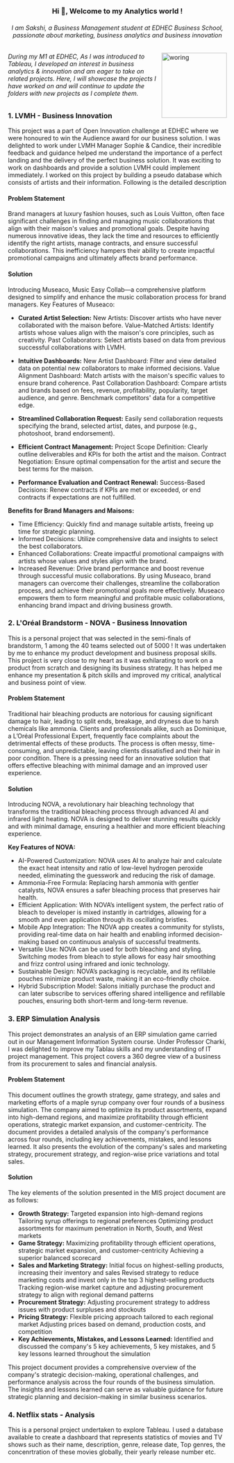 <h3 align="center">Hi 👋, Welcome to my Analytics world !</h3>

<h6 align="center">I am Sakshi, a Business Management student at EDHEC Business School, passionate about marketing, business analytics and business innovation</h6>

<img align="right" alt="woring" width="150" src="https://i.pinimg.com/originals/e7/26/c7/e726c74ac081eed50feee1433d12c998.gif">

<h6 align="Left">During my M1 at EDHEC, As I was introduced to Tableau, I developed an interest in business analytics & innovation and am eager to take on related projects. Here, I will showcase the projects I have worked on and will continue to update the folders with new projects as I complete them.</h6>

<h3 align="Left">1. LVMH - Business Innovation</h3>
This project was a part of Open Innovation challenge at EDHEC where we were honoured to win the Audience award for our business solution. I was delighted to work under LVMH Manager Sophie & Candice, their incredible feedback and guidance helped me understand the importance of a perfect landing and the delivery of the perfect business solution. It was exciting to work on dashboards and provide a solution LVMH could implement immediately. I worked on this project by building a pseudo database which consists of artists and their information. Following is the detailed description

<h4 align="Left">Problem Statement</h4>
Brand managers at luxury fashion houses, such as Louis Vuitton, often face significant challenges in finding and managing music collaborations that align with their maison's values and promotional goals. Despite having numerous innovative ideas, they lack the time and resources to efficiently identify the right artists, manage contracts, and ensure successful collaborations. This inefficiency hampers their ability to create impactful promotional campaigns and ultimately affects brand performance.

<h4 align="Left">Solution</h4>
Introducing Museaco, Music Easy Collab—a comprehensive platform designed to simplify and enhance the music collaboration process for brand managers.
Key Features of Museaco:

- <b>Curated Artist Selection:</b>
New Artists: Discover artists who have never collaborated with the maison before.
Value-Matched Artists: Identify artists whose values align with the maison's core principles, such as creativity.
Past Collaborators: Select artists based on data from previous successful collaborations with LVMH.

- <b>Intuitive Dashboards:</b>
New Artist Dashboard: Filter and view detailed data on potential new collaborators to make informed decisions.
Value Alignment Dashboard: Match artists with the maison's specific values to ensure brand coherence.
Past Collaboration Dashboard: Compare artists and brands based on fees, revenue, profitability, popularity, target audience, and genre. Benchmark competitors' data for a competitive edge.

- <b>Streamlined Collaboration Request:</b>
Easily send collaboration requests specifying the brand, selected artist, dates, and purpose (e.g., photoshoot, brand endorsement).

- <b>Efficient Contract Management:</b>
Project Scope Definition: Clearly outline deliverables and KPIs for both the artist and the maison.
Contract Negotiation: Ensure optimal compensation for the artist and secure the best terms for the maison.

- <b>Performance Evaluation and Contract Renewal:</b>
Success-Based Decisions: Renew contracts if KPIs are met or exceeded, or end contracts if expectations are not fulfilled.

<b>Benefits for Brand Managers and Maisons:</b>
- Time Efficiency: Quickly find and manage suitable artists, freeing up time for strategic planning.
- Informed Decisions: Utilize comprehensive data and insights to select the best collaborators.
- Enhanced Collaborations: Create impactful promotional campaigns with artists whose values and styles align with the brand.
- Increased Revenue: Drive brand performance and boost revenue through successful music collaborations.
By using Museaco, brand managers can overcome their challenges, streamline the collaboration process, and achieve their promotional goals more effectively. Museaco empowers them to form meaningful and profitable music collaborations, enhancing brand impact and driving business growth.

<h3 align="Left">2. L'Oréal Brandstorm - NOVA - Business Innovation</h3>
This is a personal project that was selected in the semi-finals of brandstorm, 1 among the 40 teams selected out of 5000 ! It was undertaken by me to enhance my product development and business proposal skills. This project is very close to my heart as it was exhilarating to work on a product from scratch and designing its business strategy. It has helped me enhance my presentation & pitch skills and improved my critical, analytical and business point of view. 

<h4 align="Left">Problem Statement</h4>
Traditional hair bleaching products are notorious for causing significant damage to hair, leading to split ends, breakage, and dryness due to harsh chemicals like ammonia. Clients and professionals alike, such as Dominique, a L’Oréal Professional Expert, frequently face complaints about the detrimental effects of these products. The process is often messy, time-consuming, and unpredictable, leaving clients dissatisfied and their hair in poor condition. There is a pressing need for an innovative solution that offers effective bleaching with minimal damage and an improved user experience.


<h4 align="Left">Solution</h4>
Introducing NOVA, a revolutionary hair bleaching technology that transforms the traditional bleaching process through advanced AI and infrared light heating. NOVA is designed to deliver stunning results quickly and with minimal damage, ensuring a healthier and more efficient bleaching experience.

<b>Key Features of NOVA:</b>
- AI-Powered Customization: NOVA uses AI to analyze hair and calculate the exact heat intensity and ratio of low-level hydrogen peroxide needed, eliminating the guesswork and reducing the risk of damage.
- Ammonia-Free Formula: Replacing harsh ammonia with gentler catalysts, NOVA ensures a safer bleaching process that preserves hair health.
- Efficient Application: With NOVA’s intelligent system, the perfect ratio of bleach to developer is mixed instantly in cartridges, allowing for a smooth and even application through its oscillating bristles.
- Mobile App Integration: The NOVA app creates a community for stylists, providing real-time data on hair health and enabling informed decision-making based on continuous analysis of successful treatments.
- Versatile Use: NOVA can be used for both bleaching and styling. Switching modes from bleach to style allows for easy hair smoothing and frizz control using infrared and ionic technology.
- Sustainable Design: NOVA’s packaging is recyclable, and its refillable pouches minimize product waste, making it an eco-friendly choice.
- Hybrid Subscription Model: Salons initially purchase the product and can later subscribe to services offering shared intelligence and refillable pouches, ensuring both short-term and long-term revenue.

<h3 align="Left">3. ERP Simulation Analysis</h3>
This project demonstrates an analysis of an ERP simulation game carried out in our Management Information System course. Under Professor Charki, I was delighted to improve my Tablau skills and my understanding of IT project management. This project covers a 360 degree view of a business from its procurement to sales and financial analysis.

<h4 align="Left">Problem Statement</h4>
This document outlines the growth strategy, game strategy, and sales and marketing efforts of a maple syrup company over four rounds of a business simulation. The company aimed to optimize its product assortments, expand into high-demand regions, and maximize profitability through efficient operations, strategic market expansion, and customer-centricity.
The document provides a detailed analysis of the company's performance across four rounds, including key achievements, mistakes, and lessons learned. It also presents the evolution of the company's sales and marketing strategy, procurement strategy, and region-wise price variations and total sales.

<h4 align="Left">Solution</h4>

The key elements of the solution presented in the MIS project document are as follows:
- **Growth Strategy:**
  Targeted expansion into high-demand regions
  Tailoring syrup offerings to regional preferences
  Optimizing product assortments for maximum penetration in North, South, and West markets
- **Game Strategy:**
  Maximizing profitability through efficient operations, strategic market expansion, and customer-centricity
  Achieving a superior balanced scorecard
- **Sales and Marketing Strategy:**
  Initial focus on highest-selling products, increasing their inventory and sales
  Revised strategy to reduce marketing costs and invest only in the top 3 highest-selling products
  Tracking region-wise market capture and adjusting procurement strategy to align with regional demand patterns
- **Procurement Strategy:**
  Adjusting procurement strategy to address issues with product surpluses and stockouts
- **Pricing Strategy:**
  Flexible pricing approach tailored to each regional market
  Adjusting prices based on demand, production costs, and competition
- **Key Achievements, Mistakes, and Lessons Learned:**
  Identified and discussed the company's 5 key achievements, 5 key mistakes, and 5 key lessons learned throughout the simulation
  
This project document provides a comprehensive overview of the company's strategic decision-making, operational challenges, and performance analysis across the four rounds of the business simulation. The insights and lessons learned can serve as valuable guidance for future strategic planning and decision-making in similar business scenarios.


<h3 align="Left">4. Netflix stats - Analysis</h3>
This is a personal project undertaken to explore Tableau. I used a database available to create a dashboard that represents statistics of movies and TV shows such as their name, description, genre, release date, Top genres, the concenrtration of these movies globally, their yearly release number etc.
